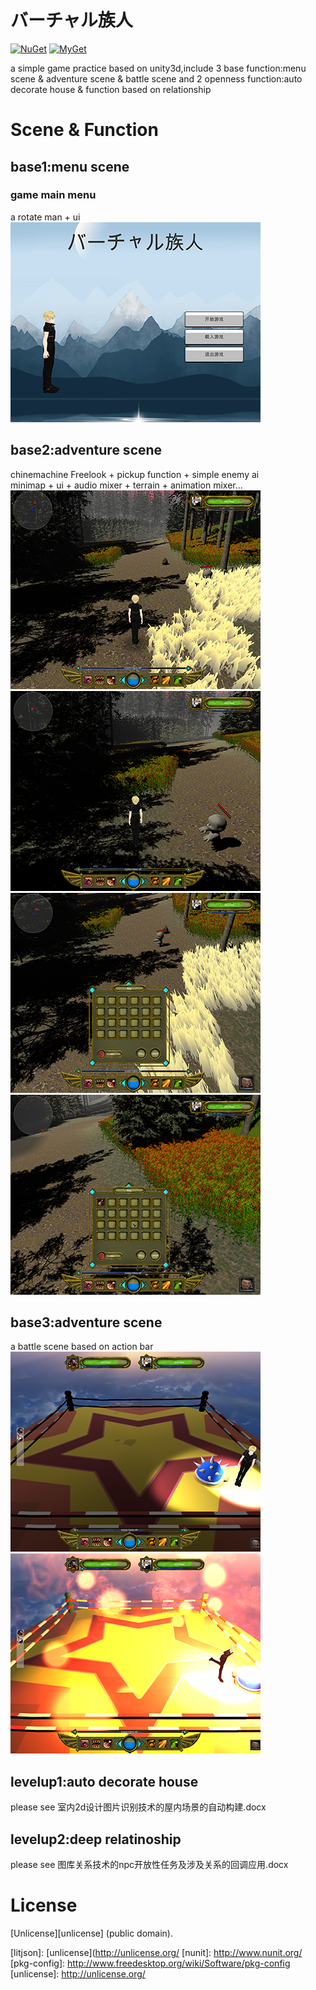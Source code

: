 バーチャル族人
=======

[![NuGet](https://img.shields.io/nuget/v/LitJson.svg)](https://www.nuget.org/packages/LitJson) [![MyGet](https://img.shields.io/myget/litjson/vpre/LitJson.svg?label=myget)](https://www.myget.org/gallery/litjson)

a simple game practice based on unity3d,include 3 base function:menu scene & adventure scene & battle scene and 2 openness function:auto decorate house & function based on relationship

# Scene & Function
## base1:menu scene
### game main menu
a rotate man + ui  
![image](https://github.com/CSeven19/virtual-man/blob/master/Show/menu.png)

## base2:adventure scene
chinemachine Freelook + pickup function + simple enemy ai  
minimap + ui + audio mixer + terrain + animation mixer...  
![image](https://github.com/CSeven19/virtual-man/blob/master/Show/ad1.png)  
![image](https://github.com/CSeven19/virtual-man/blob/master/Show/ad3.png)  
![image](https://github.com/CSeven19/virtual-man/blob/master/Show/ad2.png)  
![image](https://github.com/CSeven19/virtual-man/blob/master/Show/ad4.png)

## base3:adventure scene
a battle scene based on action bar  
![image](https://github.com/CSeven19/virtual-man/blob/master/Show/battle1.png)  
![image](https://github.com/CSeven19/virtual-man/blob/master/Show/battle2.png)

## levelup1:auto decorate house
please see 室内2d设计图片识别技术的屋内场景的自动构建.docx  

## levelup2:deep relatinoship
please see 图库关系技术的npc开放性任务及涉及关系的回调应用.docx  

# License

[Unlicense][unlicense] (public domain).

[mygetgallery]: [https://www.myget.org/gallery/litjson]
[litjson]: [unlicense](http://unlicense.org/
[nunit]: http://www.nunit.org/
[pkg-config]: http://www.freedesktop.org/wiki/Software/pkg-config
[unlicense]: http://unlicense.org/
